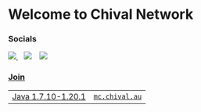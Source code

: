 

# Welcome to Chival Network

### Socials
<a href="https://discord.gg/4XvQQs7zF8"><img src="https://img.shields.io/badge/Discord-blue?logo=discord&logoColor=white&link=https%3A%2F%2Fdiscord.gg%2F4XvQQs7zF8">
</a>&nbsp;&nbsp;
<a href="https://twitter.com/ChivalNetwork"><img src="https://img.shields.io/badge/Twitter-darkgreen?logo=twitter&logoColor=white&link=https%3A%2F%2Ftwitter.com%2FChivalNetwork"></a>
</a>&nbsp;&nbsp;
<a href="https://chival-network.github.io/github.io/"><img src="https://img.shields.io/badge/Website-8A2BE2">


### Join
<table>
<tr><td>Java 1.7.10-1.20.1</td><td><code>mc.chival.au</code></td></tr>
